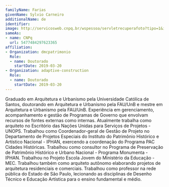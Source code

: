```yaml
---
familyName: Farias
givenName: Sylvio Carneiro
additionalName: de
identifier:
image: http://servicosweb.cnpq.br/wspessoa/servletrecuperafoto?tipo=1&id=K4990056H1
sameAs:
- name: CNPq
  url: 5477484297623365
affiliation:
- Organization: dmcpatrimonio
  Role:
  - name: Doutorado
    startDate: 2019-03-20
- Organization: adaptive-construction
  Role:
  - name: Doutorado
    startDate: 2019-03-20
---
```


Graduado em Arquitetura e Urbanismo pela Universidade Católica de
Santos, doutorando em Arquitetura e Urbanismo pela FAU/UnB e mestre em
Arquitetura e Urbanismo pela FAU/UnB. Experiência em gerenciamento,
acompanhamento e gestão de Programas de Governo que envolvam recursos de
fontes externas como internas. Atualmente trabalha como arquiteto no
Escritório das Nações Unidas para Serviços de Projetos - UNOPS.
Trabalhou como Coordenador-geral de Gestão de Projeto no Departamento de
Projetos Especiais do Instituto do Patrimônio Histórico e Artístico
Nacional - IPHAN, exercendo a coordenação do Programa PAC Cidades
Históricas. Trabalhou como consultor no Programa de Preservação de
Patrimônio Histórico e Urbano Nacional - Programa Monumenta - IPHAN.
Trabalhou no Projeto Escola Jovem do Ministério da Educação - MEC.
Trabalhou também como arquiteto autônomo elaborando projetos de
arquitetura residenciais e comerciais. Trabalhou como professor na rede
pública do Estado de São Paulo, lecionando as disciplinas de Desenho
Técnico e Educação Artística para o ensino fundamental e médio. 

